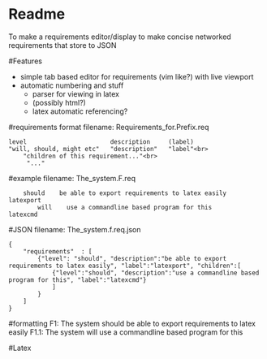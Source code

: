 Readme
====
To make a requirements editor/display to make concise networked requirements that store to JSON

#Features
- simple tab based editor for requirements (vim like?) with live viewport
- automatic numbering and stuff
  - parser for viewing in latex 
  - (possibly html?)
  - latex automatic referencing?
	
#requirements format
filename: Requirements_for.Prefix.req


    level						description		(label)
    "will, should, might etc"	"description"	"label"<br>
        "children of this requirement..."<br>
         "..."
#example
filename: The_system.F.req


        should	  be able to export requirements to latex easily	      latexport
	        will	use a commandline based program for this			latexcmd

#JSON
filename: The_system.f.req.json


	{
		"requirements"	: [
			{"level": "should", "description":"be able to export requirements to latex easily", "label":"latexport", "children":[
				{"level":"should", "description":"use a commandline based program for this", "label":"latexcmd"}
				]
			}
		]
	}

#formatting
F1: The system should be able to export requirements to latex easily
	F1.1: The system will use a commandline based program for this

#Latex
